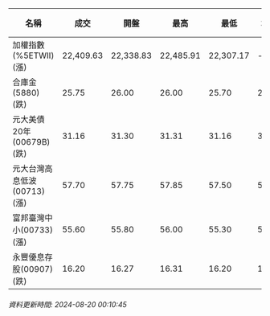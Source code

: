 | 名稱 | 成交 | 開盤 | 最高 | 最低 | 均價 | 成交金額(億) | 昨收 | 漲跌幅 | 漲跌 | 總量 | 昨量 | 振幅 |
| -------- | -------- | -------- | -------- |-------- | -------- | -------- |-------- |-------- |-------- | -------- | -------- |-------- |
|加權指數(%5ETWII) (漲)|22,409.63|22,338.83|22,485.91|22,307.17|-|3,202.71|22,349.33|0.27%|60.30|7,068,058|0|0.80%|
|合庫金(5880) (跌)|25.75|26.00|26.00|25.70|25.82|1.70|25.95|0.77%|0.20|6,572|18,362|1.16%|
|元大美債20年(00679B) (跌)|31.16|31.30|31.31|31.16|31.19|36.26|31.27|0.35%|0.11|116,242|143,311|0.48%|
|元大台灣高息低波(00713) (漲)|57.70|57.75|57.85|57.50|57.70|4.32|57.60|0.17%|0.10|7,484|9,025|0.61%|
|富邦臺灣中小(00733) (漲)|55.60|55.80|56.00|55.30|55.59|0.402|55.30|0.54%|0.30|724|1,479|1.27%|
|永豐優息存股(00907) (跌)|16.20|16.27|16.31|16.20|16.24|1.37|16.26|0.37%|0.06|8,452|4,918|0.68%|
###### 資料更新時間: 2024-08-20 00:10:45